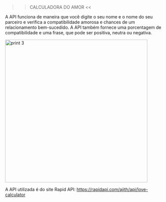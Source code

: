  >> CALCULADORA DO AMOR <<

A API funciona de maneira que você digite o seu nome e o nome do seu parceiro e verifica a compatibilidade amorosa e 
chances de um relacionamento bem-sucedido. A API também fornece uma porcentagem de compatibilidade e uma frase, que pode ser
positiva, neutra ou negativa. 

<img width="459" alt="print 3" src="https://github.com/valadao14/love-calculator/assets/141283305/ea966ac7-a6f0-4d89-be89-94b7eebafb85">

A API utilizada é do site Rapid API:
https://rapidapi.com/ajith/api/love-calculator



